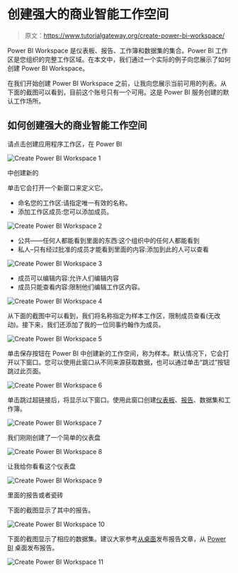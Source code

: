 # 创建强大的商业智能工作空间

> 原文：<https://www.tutorialgateway.org/create-power-bi-workspace/>

Power BI Workspace 是仪表板、报告、工作簿和数据集的集合。Power BI 工作区是您组织的完整工作区域。在本文中，我们通过一个实际的例子向您展示了如何创建 Power BI Workspace。

在我们开始创建 Power BI Workspace 之前，让我向您展示当前可用的列表。从下面的截图可以看到，目前这个账号只有一个可用。这是 Power BI 服务创建的默认工作场所。

## 如何创建强大的商业智能工作空间

请点击创建应用程序工作区，在 Power BI

![Create Power BI Workspace 1](img/986a2a8f8370bcd7191d82c6628d801f.png)

中创建新的

单击它会打开一个新窗口来定义它。

*   命名您的工作区:请指定唯一有效的名称。
*   添加工作区成员:您可以添加成员。

![Create Power BI Workspace 2](img/765ac9b0cf4b8f9b9c41e701e634d361.png)

*   公共——任何人都能看到里面的东西:这个组织中的任何人都能看到
*   私人–只有经过批准的成员才能看到里面的内容:添加到此的人可以查看

![Create Power BI Workspace 3](img/49e58f32c25170d36c80cdc9bb3a1835.png)

*   成员可以编辑内容:允许人们编辑内容
*   成员只能查看内容:限制他们编辑工作区内容。

![Create Power BI Workspace 4](img/011401b6d5bc02a45fa970cdee2007b3.png)

从下面的截图中可以看到，我们将名称指定为样本工作区，限制成员查看(无改动)。接下来，我们还添加了我的一位同事约翰作为成员。

![Create Power BI Workspace 5](img/457b1167c0c985178ccadb3b4ce2990d.png)

单击保存按钮在 Power BI 中创建新的工作空间，称为样本。默认情况下，它会打开以下窗口。您可以使用此窗口从不同来源获取数据，也可以通过单击“跳过”按钮跳过此页面。

![Create Power BI Workspace 6](img/2748aeff708fc95acfb32838b29d9408.png)

单击跳过超链接后，将显示以下窗口。使用此窗口创建[仪表板](https://www.tutorialgateway.org/create-a-power-bi-dashboard/)、[报告](https://www.tutorialgateway.org/create-a-report-in-power-bi-workspace/)、数据集和工作簿。

![Create Power BI Workspace 7](img/eb1c61746423a9eb94505adaf973d7a9.png)

我们刚刚创建了一个简单的仪表盘

![Create Power BI Workspace 8](img/0d6ed53ad2feaeb8abb6ef357ed88821.png)

让我给你看看这个仪表盘

![Create Power BI Workspace 9](img/a0756da7ec120d068d41858896d7f970.png)

里面的报告或者瓷砖

下面的截图显示了其中的报告。

![Create Power BI Workspace 10](img/be8279199485c379823185c9aec4b7e1.png)

下面的截图显示了相应的数据集。建议大家参考[从桌面](https://www.tutorialgateway.org/publish-power-bi-desktop-reports/)发布报告文章，从 [Power BI](https://www.tutorialgateway.org/power-bi-tutorial/) 桌面发布报告。

![Create Power BI Workspace 11](img/97269936593d4972c9b35b51543afa1e.png)